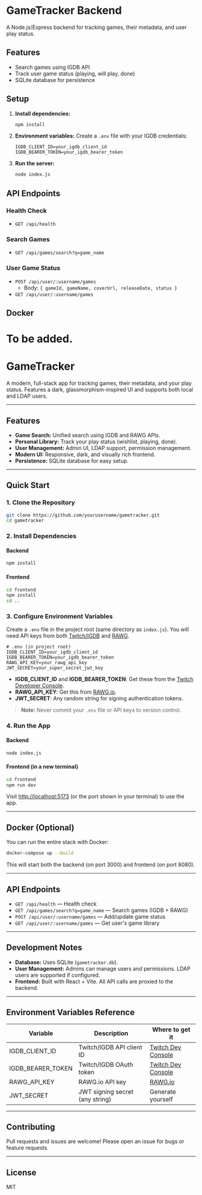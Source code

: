 # GameTracker Backend

A Node.js/Express backend for tracking games, their metadata, and user play status.

## Features
- Search games using IGDB API
- Track user game status (playing, will play, done)
- SQLite database for persistence

## Setup
1. **Install dependencies:**
   ```bash
   npm install
   ```
2. **Environment variables:**
   Create a `.env` file with your IGDB credentials:
   ```env
   IGDB_CLIENT_ID=your_igdb_client_id
   IGDB_BEARER_TOKEN=your_igdb_bearer_token
   ```
3. **Run the server:**
   ```bash
   node index.js
   ```

## API Endpoints
### Health Check
- `GET /api/health`

### Search Games
- `GET /api/games/search?q=game_name`

### User Game Status
- `POST /api/user/:username/games`
  - Body: `{ gameId, gameName, coverUrl, releaseDate, status }`
- `GET /api/user/:username/games`

## Docker
To be added. 
=======
# GameTracker

A modern, full-stack app for tracking games, their metadata, and your play status. Features a dark, glassmorphism-inspired UI and supports both local and LDAP users.

---

## Features

- **Game Search:** Unified search using IGDB and RAWG APIs.
- **Personal Library:** Track your play status (wishlist, playing, done).
- **User Management:** Admin UI, LDAP support, permission management.
- **Modern UI:** Responsive, dark, and visually rich frontend.
- **Persistence:** SQLite database for easy setup.

---

## Quick Start

### 1. Clone the Repository

```bash
git clone https://github.com/yourusername/gametracker.git
cd gametracker
```

### 2. Install Dependencies

#### Backend

```bash
npm install
```

#### Frontend

```bash
cd frontend
npm install
cd ..
```

### 3. Configure Environment Variables

Create a `.env` file in the project root (same directory as `index.js`). You will need API keys from both [Twitch/IGDB](https://dev.twitch.tv/console/apps) and [RAWG](https://rawg.io/apidocs).

```env
# .env (in project root)
IGDB_CLIENT_ID=your_igdb_client_id
IGDB_BEARER_TOKEN=your_igdb_bearer_token
RAWG_API_KEY=your_rawg_api_key
JWT_SECRET=your_super_secret_jwt_key
```

- **IGDB_CLIENT_ID** and **IGDB_BEARER_TOKEN**: Get these from the [Twitch Developer Console](https://dev.twitch.tv/console/apps).
- **RAWG_API_KEY**: Get this from [RAWG.io](https://rawg.io/apidocs).
- **JWT_SECRET**: Any random string for signing authentication tokens.

> **Note:** Never commit your `.env` file or API keys to version control.

### 4. Run the App

#### Backend

```bash
node index.js
```

#### Frontend (in a new terminal)

```bash
cd frontend
npm run dev
```

Visit [http://localhost:5173](http://localhost:5173) (or the port shown in your terminal) to use the app.

---

## Docker (Optional)

You can run the entire stack with Docker:

```bash
docker-compose up --build
```

This will start both the backend (on port 3000) and frontend (on port 8080).

---

## API Endpoints

- `GET /api/health` — Health check
- `GET /api/games/search?q=game_name` — Search games (IGDB + RAWG)
- `POST /api/user/:username/games` — Add/update game status
- `GET /api/user/:username/games` — Get user's game library

---

## Development Notes

- **Database:** Uses SQLite (`gametracker.db`).
- **User Management:** Admins can manage users and permissions. LDAP users are supported if configured.
- **Frontend:** Built with React + Vite. All API calls are proxied to the backend.

---

## Environment Variables Reference

| Variable            | Description                        | Where to get it                |
|---------------------|------------------------------------|-------------------------------|
| IGDB_CLIENT_ID      | Twitch/IGDB API client ID          | [Twitch Dev Console](https://dev.twitch.tv/console/apps) |
| IGDB_BEARER_TOKEN   | Twitch/IGDB OAuth token            | [Twitch Dev Console](https://dev.twitch.tv/console/apps) |
| RAWG_API_KEY        | RAWG.io API key                    | [RAWG.io](https://rawg.io/apidocs) |
| JWT_SECRET          | JWT signing secret (any string)     | Generate yourself              |

---

## Contributing

Pull requests and issues are welcome! Please open an issue for bugs or feature requests.

---

## License

MIT 
